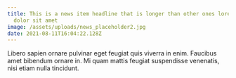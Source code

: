 ```yaml
---
title: This is a news item headline that is longer than other ones lorem ipsum
  dolor sit amet
image: /assets/uploads/news_placeholder2.jpg
date: 2021-08-11T16:04:22.128Z
---
```

Libero sapien ornare pulvinar eget feugiat quis viverra in enim. Faucibus amet bibendum ornare in. Mi quam mattis feugiat suspendisse venenatis, nisi etiam nulla tincidunt.